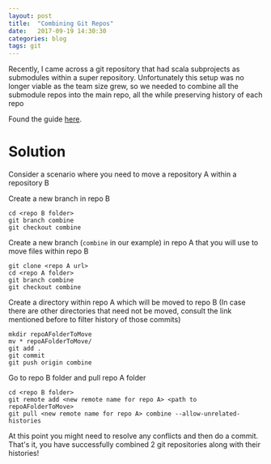 ```yaml
---
layout: post
title:  "Combining Git Repos"
date:   2017-09-19 14:30:30
categories: blog
tags: git
---
```

Recently, I came across a git repository that had scala subprojects as submodules within a super repository. Unfortunately this setup was no longer viable as the team size grew, so we needed to combine all the submodule repos into the main repo, all the while preserving history of each repo

Found the guide [here][combine].  

Solution
===
Consider a scenario where you need to move a repository A within a repository B

Create a new branch in repo B
```
cd <repo B folder>
git branch combine
git checkout combine
```

Create a new branch (`combine` in our example) in repo A that you will use to move files within repo B

```
git clone <repo A url>
cd <repo A folder>
git branch combine
git checkout combine
```

Create a directory within repo A which will be moved to repo B (In case there are other directories that need not be moved, consult the link mentioned before to filter history of those commits)

```
mkdir repoAFolderToMove
mv * repoAFolderToMove/
git add .
git commit
git push origin combine
```

Go to repo B folder and pull repo A folder

```
cd <repo B folder>
git remote add <new remote name for repo A> <path to repoAFolderToMove>
git pull <new remote name for repo A> combine --allow-unrelated-histories
```

At this point you might need to resolve any conflicts and then do a commit. That's it, you have successfully combined 2 git repositories along with their histories!



[combine]:                 http://gbayer.com/development/moving-files-from-one-git-repository-to-another-preserving-history/
